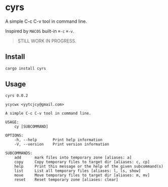 # cyrs

A simple C-c C-v tool in command line.

Inspired by `MACOS` built-in `⌘-c` `⌘-v`.

> STILL WORK IN PROGRESS.

## Install

``` bash
cargo install cyrs
```

## Usage

```
cyrs 0.0.2

ycycwx <yytcjcy@gmail.com>

A simple C-c C-v tool in command line.

USAGE:
    cy [SUBCOMMAND]

OPTIONS:
    -h, --help       Print help information
    -V, --version    Print version information

SUBCOMMANDS:
    add      mark files into temporary zone [aliases: a]
    copy     Copy temporary files to target dir [aliases: c, cp]
    help     Print this message or the help of the given subcommand(s)
    list     List all temporary files [aliases: l, ls, show]
    move     Move temporary files to target dir [aliases: m, mv]
    reset    Reset temporary zone [aliases: clear]
```
